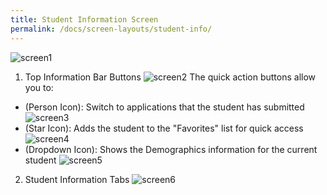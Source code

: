```yaml
---
title: Student Information Screen
permalink: /docs/screen-layouts/student-info/
---
```


![screen1]
1. Top Information Bar Buttons
![screen2]
The quick action buttons allow you to:
- (Person Icon): Switch to applications that the student has submitted
![screen3]
- (Star Icon): Adds the student to the "Favorites" list for quick access
![screen4]
- (Dropdown Icon): Shows the Demographics information for the current student
![screen5]
2. Student Information Tabs
![screen6]


[screen1]: ../img/student-info/screen.png
[screen2]: ../img/student-info/top-bar.png
[screen3]: ../img/student-info/app-switch.png
[screen4]: ../img/student-info/favorites.png
[screen5]: ../img/student-info/demographics.png
[screen6]: ../img/student-info/tabbing.png